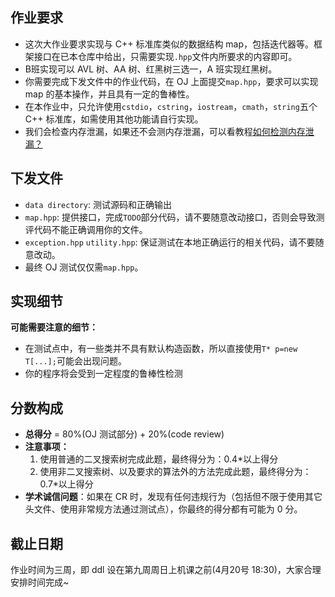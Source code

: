 ## 作业要求

- 这次大作业要求实现与 C++ 标准库类似的数据结构 map，包括迭代器等。框架接口在已本仓库中给出，只需要实现`.hpp`文件内所要求的内容即可。
- B班实现可以 AVL 树、AA 树、红黑树三选一，A 班实现红黑树。
- 你需要完成下发文件中的作业代码，在 OJ 上面提交`map.hpp`，要求可以实现 map 的基本操作，并且具有一定的鲁棒性。
- 在本作业中，只允许使用`cstdio`，`cstring`，`iostream`，`cmath`，`string`五个 C++ 标准库，如需使用其他功能请自行实现。
- 我们会检查内存泄漏，如果还不会测内存泄漏，可以看教程[如何检测内存泄漏？](./tutorials/detect-memory-leak/detect-memory-leak.md)

## 下发文件

- `data directory`: 测试源码和正确输出
- `map.hpp`: 提供接口，完成`TODO`部分代码，请不要随意改动接口，否则会导致测评代码不能正确调用你的文件。
- `exception.hpp` `utility.hpp`: 保证测试在本地正确运行的相关代码，请不要随意改动。
- 最终 OJ 测试仅仅需`map.hpp`。

## 实现细节

**可能需要注意的细节：**

-   在测试点中，有一些类并不具有默认构造函数，所以直接使用`T* p=new T[...];`可能会出现问题。
-   你的程序将会受到一定程度的鲁棒性检测

## 分数构成

- **总得分** = 80%(OJ 测试部分) + 20%(code review)
- **注意事项：**
  1. 使用普通的二叉搜索树完成此题，最终得分为：0.4\*以上得分
  2. 使用非二叉搜索树、以及要求的算法外的方法完成此题，最终得分为：0.7\*以上得分
- **学术诚信问题**：如果在 CR 时，发现有任何违规行为（包括但不限于使用其它头文件、使用非常规方法通过测试点），你最终的得分都有可能为 0 分。
## 截止日期

作业时间为三周，即 ddl 设在第九周周日上机课之前(4月20号 18:30)，大家合理安排时间完成~